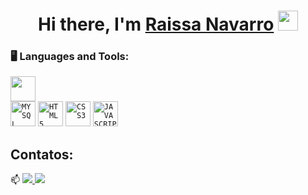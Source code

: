 <p align="center">

<div dsplay="inline-block">


</div>

<h1 align="center">Hi there, I'm <a href="https://www.RaissaNavarro.win/" target="_blank">Raissa Navarro</a> <img
src="https://github.com/RaissaNavarro/RaissaNavarro/raw/main/images/Hi.gif" height="32" /></h1>



### 🖥️ Languages and Tools: 

<code><img  width="40px" src="https://cdn.jsdelivr.net/gh/devicons/devicon@latest/icons/python/python-original.svg"/> </code>
<code><img  width="40px" src="https://cdn.jsdelivr.net/gh/devicons/devicon/icons/mysql/mysql-original.svg" title = "MYSQL"/></code>
<code><img  width="40px" src="https://cdn.jsdelivr.net/gh/devicons/devicon/icons/html5/html5-original-wordmark.svg" title = "HTML5"/></code>
<code><img  width="40px" src="https://cdn.jsdelivr.net/gh/devicons/devicon/icons/css3/css3-original-wordmark.svg" title = "CSS3"/></code>
<code><img  width="40px" src="https://cdn.jsdelivr.net/gh/devicons/devicon/icons/javascript/javascript-original.svg" title = "JAVASCRIPT"/></code>


## Contatos:

📫 <a href="mailto:raissanavarro66@gmail.com">
<img src="https://img.shields.io/badge/Gmail-D14836?style=for-the-badge&logo=gmail&logoColor=white"/>
</a>[<img src="https://img.shields.io/badge/LinkedIn-0077B5?style=for-the-badge&logo=linkedin&logoColor=white">](https://www.linkedin.com/in/raissanavarro/) 
</br>


<br/>






